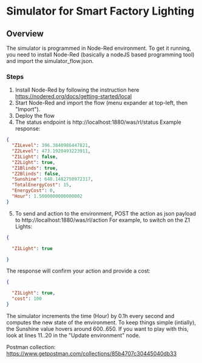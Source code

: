 # Simulator for Smart Factory Lighting

## Overview
The simulator is programmed in Node-Red environment. To get it running, you need to install Node-Red (basically a nodeJS based programming tool) and import the simulator_flow.json.

### Steps
1. Install Node-Red by following the instruction here https://nodered.org/docs/getting-started/local
2. Start Node-Red and import the flow (menu expander at top-left, then "Import").
3. Deploy the flow
4. The status endpoint is http://localhost:1880/was/rl/status Example response:

```json
{
  "Z1Level": 396.3840986447821,
  "Z2Level": 473.1920493223911,
  "Z1Light": false,
  "Z2Light": true,
  "Z1Blinds": true,
  "Z2Blinds": false,
  "Sunshine": 640.1482750972317,
  "TotalEnergyCost": 15,
  "EnergyCost": 0,
  "Hour": 1.5000000000000002
}
```

5. To send and action to the environment, POST the action as json payload to http://localhost:1880/was/rl/action
For example, to switch on the Z1 Lights:

```json
{

  "Z1Light": true

}
```

The response will confirm your action and provide a cost:

```json
{

  "Z1Light": true,
  "cost": 100
}
```

The simulator increments the time (Hour) by 0.1h every second and computes the new state of the environment. To keep things simple (intially), the Sunshine value hovers around 600..650. If you want to play with this, look at lines 11..20 in the "Update environment" node.

Postman collection: https://www.getpostman.com/collections/85b4707c30445040db33
